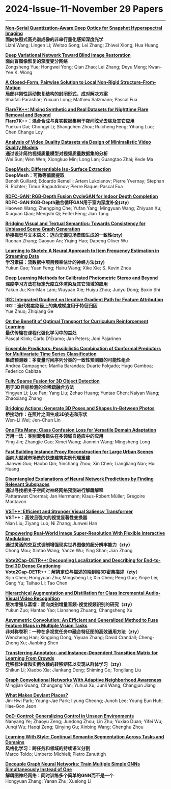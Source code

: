 # 2024-Issue-11-November 29 Papers

----

**[Non-Serial Quantization-Aware Deep Optics for Snapshot Hyperspectral Imaging](https://ieeexplore.ieee.org/document/10591456/)**  
**面向快照式高光谱成像的非串行量化感知深度光学**  
Lizhi Wang; Lingen Li; Weitao Song; Lei Zhang; Zhiwei Xiong; Hua Huang  

**[Deep Variational Network Toward Blind Image Restoration](https://ieeexplore.ieee.org/document/10433564/)**  
**面向盲图像恢复的深度变分网络**  
Zongsheng Yue; Hongwei Yong; Qian Zhao; Lei Zhang; Deyu Meng; Kwan-Yee K. Wong  

**[A Closed-Form, Pairwise Solution to Local Non-Rigid Structure-From-Motion](https://ieeexplore.ieee.org/document/10492858/)**  
**局部非刚性运动恢复结构的封闭形式、成对解决方案**  
Shaifali Parashar; Yuxuan Long; Mathieu Salzmann; Pascal Fua  

**[Flare7K++: Mixing Synthetic and Real Datasets for Nighttime Flare Removal and Beyond](https://ieeexplore.ieee.org/document/10541091/)**  
**Flare7K++：混合合成与真实数据集用于夜间眩光去除及其它应用**  
Yuekun Dai; Chongyi Li; Shangchen Zhou; Ruicheng Feng; Yihang Luo; Chen Change Loy  

**[Analysis of Video Quality Datasets via Design of Minimalistic Video Quality Models](https://ieeexplore.ieee.org/document/10499199/)**  
**通过设计简约视频质量模型对视频质量数据集的分析**  
Wei Sun; Wen Wen; Xiongkuo Min; Long Lan; Guangtao Zhai; Kede Ma  

**[DeepMesh: Differentiable Iso-Surface Extraction](https://ieeexplore.ieee.org/document/10506652/)**  
**DeepMesh：可微等值面提取**  
Benoît Guillard; Edoardo Remelli; Artem Lukoianov; Pierre Yvernay; Stephan R. Richter; Timur Bagautdinov; Pierre Baque; Pascal Fua  

**[RDFC-GAN: RGB-Depth Fusion CycleGAN for Indoor Depth Completion](https://ieeexplore.ieee.org/document/10497905/)**  
**RDFC-GAN:RGB-Depth融合循环GAN用于室内深度补全(zty)**  
Haowen Wang; Zhengping Che; Yufan Yang; Mingyuan Wang; Zhiyuan Xu; Xiuquan Qiao; Mengshi Qi; Feifei Feng; Jian Tang  

**[Bridging Visual and Textual Semantics: Towards Consistency for Unbiased Scene Graph Generation](https://ieeexplore.ieee.org/document/10502321/)**  
**桥接视觉与文本语义：迈向无偏见场景图生成的一致性(zty)**  
Ruonan Zhang; Gaoyun An; Yiqing Hao; Dapeng Oliver Wu  

**[Learning to Sketch: A Neural Approach to Item Frequency Estimation in Streaming Data](https://ieeexplore.ieee.org/document/10499867/)**  
**学习素描：流数据中项目频率估计的神经方法(zty)**  
Yukun Cao; Yuan Feng; Hairu Wang; Xike Xie; S. Kevin Zhou  

**[Deep Learning Methods for Calibrated Photometric Stereo and Beyond](https://ieeexplore.ieee.org/document/10497891/)**  
**深度学习方法在标定光度立体渲染及其它领域的应用**  
Yakun Ju; Kin-Man Lam; Wuyuan Xie; Huiyu Zhou; Junyu Dong; Boxin Shi  

**[IG2: Integrated Gradient on Iterative Gradient Path for Feature Attribution](https://ieeexplore.ieee.org/document/10497902/)**  
**IG2：迭代梯度路径上的集成梯度用于特征归因**  
Yue Zhuo; Zhiqiang Ge  

**[On the Benefit of Optimal Transport for Curriculum Reinforcement Learning](https://ieeexplore.ieee.org/document/10502148/)**  
**最优传输在课程化强化学习中的益处**  
Pascal Klink; Carlo D'Eramo; Jan Peters; Joni Pajarinen  

**[Ensemble Predictors: Possibilistic Combination of Conformal Predictors for Multivariate Time Series Classification](https://ieeexplore.ieee.org/document/10497903/)**  
**集成预测器：多变量时间序列分类的一致性预测器的可能性组合**  
Andrea Campagner; Marília Barandas; Duarte Folgado; Hugo Gamboa; Federico Cabitza  

**[Fully Sparse Fusion for 3D Object Detection](https://ieeexplore.ieee.org/document/10506794/)**  
**用于3D目标检测的全稀疏融合方法**  
Yingyan Li; Lue Fan; Yang Liu; Zehao Huang; Yuntao Chen; Naiyan Wang; Zhaoxiang Zhang  

**[Bridging Actions: Generate 3D Poses and Shapes In-Between Photos](https://ieeexplore.ieee.org/document/10497888/)**  
**桥接动作：在照片之间生成3D姿态和形状**  
Wen-Li Wei; Jen-Chun Lin  

**[One Fits Many: Class Confusion Loss for Versatile Domain Adaptation](https://ieeexplore.ieee.org/document/10506994/)**  
**万用一法：类别混淆损失在多领域自适应中的应用**  
Ying Jin; Zhangjie Cao; Ximei Wang; Jianmin Wang; Mingsheng Long  

**[Fast Building Instance Proxy Reconstruction for Large Urban Scenes](https://ieeexplore.ieee.org/document/10499907/)**  
**面向大型城市场景的快速建筑实例代理重建**  
Jianwei Guo; Haobo Qin; Yinchang Zhou; Xin Chen; Liangliang Nan; Hui Huang  

**[Disentangled Explanations of Neural Network Predictions by Finding Relevant Subspaces](https://ieeexplore.ieee.org/document/10497845/)**  
**通过寻找相关子空间对神经网络预测进行解耦解释**  
Pattarawat Chormai; Jan Herrmann; Klaus-Robert Müller; Grégoire Montavon  

**[VST++: Efficient and Stronger Visual Saliency Transformer](https://ieeexplore.ieee.org/document/10497889/)**  
**VST++：高效且强大的视觉显著性变换器**  
Nian Liu; Ziyang Luo; Ni Zhang; Junwei Han  

**[Empowering Real-World Image Super-Resolution With Flexible Interactive Modulation](https://ieeexplore.ieee.org/document/10505802/)**  
**通过灵活的交互式调制增强现实世界图像的超分辨率能力（zty）**  
Chong Mou; Xintao Wang; Yanze Wu; Ying Shan; Jian Zhang  

**[Vote2Cap-DETR++: Decoupling Localization and Describing for End-to-End 3D Dense Captioning](https://ieeexplore.ieee.org/document/10496863/)**  
**Vote2Cap-DETR++：解耦定位与描述的端到端3D密集描述（zty）**  
Sijin Chen; Hongyuan Zhu; Mingsheng Li; Xin Chen; Peng Guo; Yinjie Lei; Gang Yu; Taihao Li; Tao Chen  

**[Hierarchical Augmentation and Distillation for Class Incremental Audio-Visual Video Recognition](https://ieeexplore.ieee.org/document/10497880/)**  
**层次增强与蒸馏：面向类别增量音频-视觉视频识别的研究（zty）**  
Yukun Zuo; Hantao Yao; Liansheng Zhuang; Changsheng Xu  

**[Asymmetric Convolution: An Efficient and Generalized Method to Fuse Feature Maps in Multiple Vision Tasks](https://ieeexplore.ieee.org/document/10530458/)**  
**非对称卷积：一种在多视觉任务中融合特征图的高效通用方法（zty）**  
Wencheng Han; Xingping Dong; Yiyuan Zhang; David Crandall; Cheng-Zhong Xu; Jianbing Shen  

**[Transferring Annotator- and Instance-Dependent Transition Matrix for Learning From Crowds](https://ieeexplore.ieee.org/document/10497879/)**  
**迁移标注者和实例依赖的转移矩阵以实现从群体学习（zty）**  
Shikun Li; Xiaobo Xia; Jiankang Deng; Shiming Ge; Tongliang Liu  

**[Graph Convolutional Networks With Adaptive Neighborhood Awareness](https://ieeexplore.ieee.org/document/10505798/)**  
Mingjian Guang; Chungang Yan; Yuhua Xu; Junli Wang; Changjun Jiang  

**[What Makes Deviant Places?](https://ieeexplore.ieee.org/document/10508107/)**  
Jin-Hwi Park; Young-Jae Park; Ilyung Cheong; Junoh Lee; Young Eun Huh; Hae-Gon Jeon  
 
**[OoD-Control: Generalizing Control in Unseen Environments](https://ieeexplore.ieee.org/document/10510598/)**  
Nanyang Ye; Zhaoyu Zeng; Jundong Zhou; Lin Zhu; Yuxiao Duan; Yifei Wu; Junqi Wu; Haoqi Zeng; Qinying Gu; Xinbing Wang; Chenghu Zhou  

**[Learning With Style: Continual Semantic Segmentation Across Tasks and Domains](https://ieeexplore.ieee.org/document/10521870/)**  
**风格化学习：跨任务和领域的持续语义分割**  
Marco Toldo; Umberto Michieli; Pietro Zanuttigh  

**[Decouple Graph Neural Networks: Train Multiple Simple GNNs Simultaneously Instead of One](https://ieeexplore.ieee.org/document/10507024/)**  
**解耦图神经网络：同时训练多个简单的GNN而不是一个**  
Hongyuan Zhang; Yanan Zhu; Xuelong Li  

